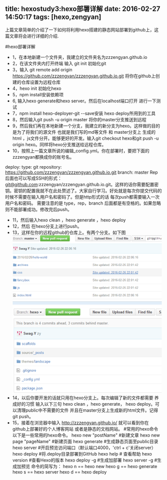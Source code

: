 title: hexostudy3:hexo部署详解
date: 2016-02-27 14:50:17
tags: [hexo,zengyan]
---
上篇文章简单的介绍了一下如何将利用hexo搭建的静态网站部署到github上，这篇文章将会进行详细的介绍.

#hexo部署详解
- 1，在本地新建一个文件夹，我建立的文件夹名为zzzengyan.github.io 
- 2，在该文件夹内打开终端 输入 git init 初始化git
- 3，输入 git remote add origin https://github.com/zzzengyan/zzzengyan.github.io.git 将你在github上创建的仓库设置为远程仓库
- 4，hexo init 初始化hexo 
- 5，npm install安装依赖项
- 6, 输入hexo generate和hexo server。然后在localhost端口打开 进行一下测试
- 7，npm install hexo-deployer-git --save安装 hexo deploy所用到的工具
- 8，然后输入git push -u origin master 将你的master分支推送到远程
- 9，然后我们再在本地新建一个分支，我建立的新分支为hexo。这样做的目的是为了将我们的源文件 也就是我们写的md等文件 和 master分支上 生成的 html ，js文件分开。能够更好的开发。输入git checkout hexo和git push -u origin hexo。同样将hexo分支推送给远程仓库。
- 10，按照上一篇文章所说的编辑_config.yml。你在部署时，要把下面的zzzengyan都换成你的账号名。

deploy:
  type: git
  repository: https://github.com/zzzengyan/zzzengyan.github.io.git
  branch: master
Rep后面也可以写成SSH的形式：git@github.com:zzzengyan/zzzengyan.github.io.git。这样的话你需要配置密钥。密钥的配置我就不在此处赘述了。大家自行学习。好处就是每次你提交代码的时候不需要在输入用户名和密码了。但是http形式的话 每次push都需要输入一次用户名和密码。
需要注意的是 type，rep，branch 后面都是有空格的。如果忽略则不能部署成功。修改完后push。
- 11，然后输入hexo clean ，hexo generate ，hexo deploy 
- 12，然后 在hexo分支上进行push。
- 13，这样在你的远程github的仓库上。有两个分支。如下图
![hexo部署详解](/img/hexo/3/1.png)
![hexo部署详解](/img/hexo/3/2.png)
- 14，以后你要开发的话就只用在hexo分支上。每次编辑了新的文件都需要 养成好的习惯 输入以下三句 hexo clean  ，hexo generate， hexo deploy。可以清理public中不需要的文件 并且在master分支上生成新的html文件。记得 git push。
- 15，接着在浏览器中输入 http://zzzengyan.github.io/ 就可以看到你在 github上部署好的个人博客网站 或者是静态的文档网站。
#常用的hexo命令
以下是一些常用的hexo命令。
hexo new "postName" #新建文章
hexo new page "pageName" #新建页面
hexo generate #生成静态页面至public目录
hexo server #开启预览访问端口（默认端口4000，'ctrl + c'关闭server）
hexo deploy #将.deploy目录部署到GitHub
hexo help  # 查看帮助
hexo version  #查看Hexo的版本
hexo deploy -g  #生成加部署
hexo server -g  #生成加预览
命令的简写为：
hexo n == hexo new
hexo g == hexo generate
hexo s == hexo server
hexo d == hexo deploy